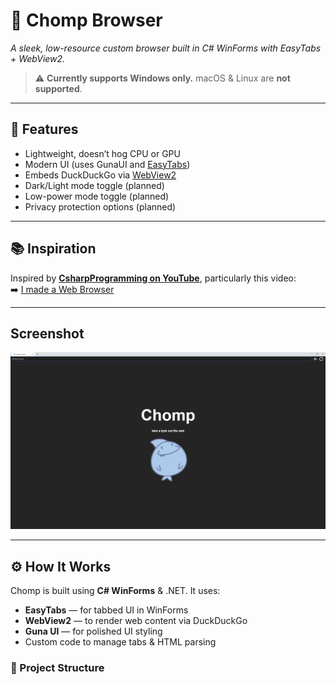 # 🦈 Chomp Browser

*A sleek, low-resource custom browser built in C# WinForms with EasyTabs + WebView2.*

> ⚠️ **Currently supports Windows only.** macOS & Linux are **not supported**.

---

## 🚀 Features

- Lightweight, doesn’t hog CPU or GPU  
- Modern UI (uses GunaUI and [EasyTabs](https://github.com/dwmkerr/easytabs))  
- Embeds DuckDuckGo via [WebView2](https://learn.microsoft.com/en-us/microsoft-edge/webview2/)  
- Dark/Light mode toggle (planned)  
- Low-power mode toggle (planned)  
- Privacy protection options (planned)  

---

## 📚 Inspiration

Inspired by **[CsharpProgramming on YouTube](https://www.youtube.com/@CsharpProgramming)**, particularly this video:  
➡️ [I made a Web Browser](https://www.youtube.com/watch?v=YMX7uD2tqE0)

---

## Screenshot
![Chomp Browser Screenshot](https://github.com/d3letereal/image/blob/main/Screenshot%202025-09-27%20124214.png?raw=true)

---

## ⚙️ How It Works

Chomp is built using **C# WinForms** & .NET. It uses:

- **EasyTabs** — for tabbed UI in WinForms  
- **WebView2** — to render web content via DuckDuckGo  
- **Guna UI** — for polished UI styling  
- Custom code to manage tabs & HTML parsing

### 📁 Project Structure

